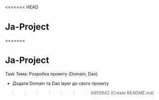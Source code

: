 <<<<<<< HEAD
# Ja-Project
=======
# Ja-Project
Task
Тема: Розробка проекту (Domain, Dao)

- Додати Domain та Dao layer до свого проекту 
>>>>>>> b955942 (Create README.md)
